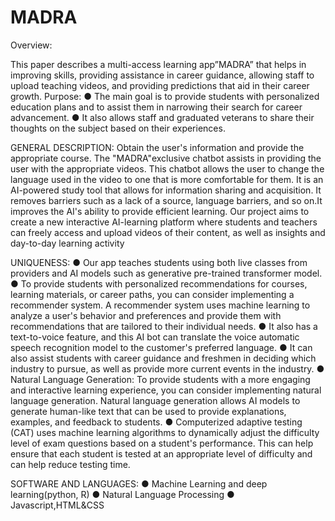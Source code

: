 # MADRA

Overview:

This paper describes a multi-access learning app”MADRA” that helps in
improving skills, providing assistance in career guidance, allowing staff to
upload teaching videos, and providing predictions that aid in their career
growth.
Purpose:
● The main goal is to provide students with personalized education
plans and to assist them in narrowing their search for career
advancement.
● It also allows staff and graduated veterans to share their thoughts
on the subject based on their experiences.


GENERAL DESCRIPTION:
Obtain the user's information and provide the appropriate course. The
"MADRA"exclusive chatbot assists in providing the user with the
appropriate videos. This chatbot allows the user to change the language
used in the video to one that is more comfortable for them. It is an
AI-powered study tool that allows for information sharing and acquisition.
It removes barriers such as a lack of a source, language barriers, and so
on.It improves the AI's ability to provide efficient learning.
Our project aims to create a new interactive AI-learning platform where
students and teachers can freely access and upload videos of their
content, as well as insights and day-to-day learning activity

UNIQUENESS:
● Our app teaches students using both live classes from providers and
AI models such as generative pre-trained transformer model.
● To provide students with personalized recommendations for
courses, learning materials, or career paths, you can consider
implementing a recommender system. A recommender system uses
machine learning to analyze a user's behavior and preferences and
provide them with recommendations that are tailored to their
individual needs.
● It also has a text-to-voice feature, and this AI bot can translate the
voice automatic speech recognition model to the customer's
preferred language.
● It can also assist students with career guidance and freshmen in
deciding which industry to pursue, as well as provide more current
events in the industry.
● Natural Language Generation: To provide students with a more
engaging and interactive learning experience, you can consider
implementing natural language generation. Natural language
generation allows AI models to generate human-like text that can be
used to provide explanations, examples, and feedback to students.
● Computerized adaptive testing (CAT) uses machine learning
algorithms to dynamically adjust the difficulty level of exam
questions based on a student's performance. This can help ensure
that each student is tested at an appropriate level of difficulty and
can help reduce testing time.

SOFTWARE AND LANGUAGES:
● Machine Learning and deep learning(python, R)
● Natural Language Processing
● Javascript,HTML&CSS
